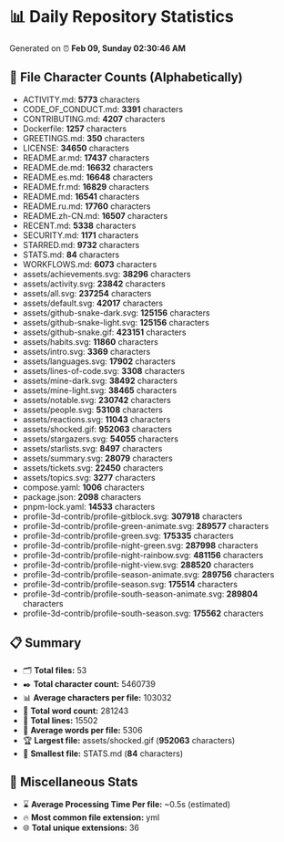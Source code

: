 # 📊 Daily Repository Statistics
Generated on ⏰ **Feb 09, Sunday 02:30:46 AM**

## 📂 File Character Counts (Alphabetically)
- ACTIVITY.md: **5773** characters
- CODE_OF_CONDUCT.md: **3391** characters
- CONTRIBUTING.md: **4207** characters
- Dockerfile: **1257** characters
- GREETINGS.md: **350** characters
- LICENSE: **34650** characters
- README.ar.md: **17437** characters
- README.de.md: **16632** characters
- README.es.md: **16648** characters
- README.fr.md: **16829** characters
- README.md: **16541** characters
- README.ru.md: **17760** characters
- README.zh-CN.md: **16507** characters
- RECENT.md: **5338** characters
- SECURITY.md: **1171** characters
- STARRED.md: **9732** characters
- STATS.md: **84** characters
- WORKFLOWS.md: **6073** characters
- assets/achievements.svg: **38296** characters
- assets/activity.svg: **23842** characters
- assets/all.svg: **237254** characters
- assets/default.svg: **42017** characters
- assets/github-snake-dark.svg: **125156** characters
- assets/github-snake-light.svg: **125156** characters
- assets/github-snake.gif: **423151** characters
- assets/habits.svg: **11860** characters
- assets/intro.svg: **3369** characters
- assets/languages.svg: **17902** characters
- assets/lines-of-code.svg: **3308** characters
- assets/mine-dark.svg: **38492** characters
- assets/mine-light.svg: **38465** characters
- assets/notable.svg: **230742** characters
- assets/people.svg: **53108** characters
- assets/reactions.svg: **11043** characters
- assets/shocked.gif: **952063** characters
- assets/stargazers.svg: **54055** characters
- assets/starlists.svg: **8497** characters
- assets/summary.svg: **28079** characters
- assets/tickets.svg: **22450** characters
- assets/topics.svg: **3277** characters
- compose.yaml: **1006** characters
- package.json: **2098** characters
- pnpm-lock.yaml: **14533** characters
- profile-3d-contrib/profile-gitblock.svg: **307918** characters
- profile-3d-contrib/profile-green-animate.svg: **289577** characters
- profile-3d-contrib/profile-green.svg: **175335** characters
- profile-3d-contrib/profile-night-green.svg: **287998** characters
- profile-3d-contrib/profile-night-rainbow.svg: **481156** characters
- profile-3d-contrib/profile-night-view.svg: **288520** characters
- profile-3d-contrib/profile-season-animate.svg: **289756** characters
- profile-3d-contrib/profile-season.svg: **175514** characters
- profile-3d-contrib/profile-south-season-animate.svg: **289804** characters
- profile-3d-contrib/profile-south-season.svg: **175562** characters

## 📋 Summary
- 🗂️ **Total files:** 53
- ✒️ **Total character count:** 5460739
- 📊 **Average characters per file:** 103032
- 📝 **Total word count:** 281243
- 🧾 **Total lines:** 15502
- 📐 **Average words per file:** 5306
- 🏆 **Largest file:** assets/shocked.gif (**952063** characters)
- 🥉 **Smallest file:** STATS.md (**84** characters)

## 🌟 Miscellaneous Stats
- ⌛ **Average Processing Time Per file:** ~0.5s (estimated)
- 🔥 **Most common file extension:** yml
- 🌐 **Total unique extensions:** 36
